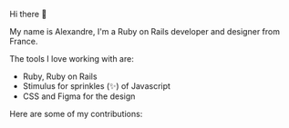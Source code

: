 Hi there 👋

My name is Alexandre, I'm a Ruby on Rails developer and designer from France.

The tools I love working with are:

- Ruby, Ruby on Rails
- Stimulus for sprinkles (✨) of Javascript
- CSS and Figma for the design

Here are some of my contributions:
